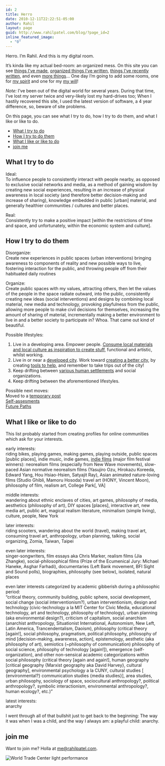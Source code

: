 ```yaml
---
id: 2
title: Herro
date: 2010-12-11T22:22:51-05:00
author: Rahil
layout: page
guid: http://www.rahilpatel.com/blog/?page_id=2
inline_featured_image:
  - "0"
---
```

Herro. I&#8217;m Rahil. And this is my digital room.

It&#8217;s kinda like my actual bed-room: an organized mess. On this site you can see [things I&#8217;ve made](http://www.rahilpatel.com/blog/portfolio), [organized things I&#8217;ve written](http://www.rahilpatel.com/blog/valuable-things-ive-written), [things I&#8217;ve recently written](http://www.rahilpatel.com/blog/blog), and even [more things](http://www.rahilpatel.com/blog/archives)&#8230; One day I’m going to add some rooms, one for [my spirit](http://rathewolf.com) and one for my [my will](http://willowolf.com)!

_Note:_ I’ve been out of the digital world for several years. During that time, I’ve lost my server twice and very-likely lost my hard-drives too; When I hastily recovered this site, I used the latest version of software, a 4 year difference, so, beware of site problems.

On this page, you can see what I try to do, how I try to do them, and what I like or like to do.

<div id="toc_container" class="toc_transparent have_bullets">
  <p class="toc_title">
  </p>
  
  <ul class="toc_list">
    <li>
      <a href="#what_i_try_to_do">What I try to do</a>
    </li>
    <li>
      <a href="#how_i_try_to_do_them">How I try to do them</a>
    </li>
    <li>
      <a href="#what_i_like_or_like_to_do">What I like or like to do</a>
    </li>
    <li>
      <a href="#join_me">join me</a>
    </li>
  </ul>
</div>

## <span id="what_i_try_to_do">What I try to do</span>

Ideal:  
To influence people to consistently interact with people nearby, as opposed to exclusive social networks and media, as a method of gaining wisdom by creating new social experiences, resulting in an increase of physical awareness in local society (and therefore better decision-making and increase of sharing), knowledge embedded in public [urban] material, and generally healthier communities / cultures and better places.

Real:  
Consistently try to make a positive impact [within the restrictions of time and space, and unfortunately, within the economic system and culture].

## <span id="how_i_try_to_do_them">How I try to do them</span>

Disorganize:  
Create new experiences in public spaces (urban interventions) bringing awareness to components of reality and new possible ways to live, fostering interaction for the public, and throwing people off from their habituated daily routines

Organize:  
Create public spaces with my values, attracting others, then let the values of the people in the space radiate outward, into the public, consistently creating new ideas (social interventions) and designs by combining local material, new media and technology, provoking playfulness from the public, allowing more people to make civil decisions for themselves, increasing the amount of sharing of material, incrementally making a better environment to live in and a better society to participate in? Whoa. That came out kind of beautiful.

Possible lifestyles:  
1. Live in a developing area. Empower people. [Consume local materials and local culture as inspiration to create stuff](http://www.rahilpatel.com/blog/diy-ethics-in-developing-countries "DIY Ethics in Developing Countries"), functional and artistic, whilst working.  
2. Live in or near a [developed city](http://www.rahilpatel.com/blog/new-york-and-taiwan "New York and Taiwan"). Work toward [creating a better city](http://www.rahilpatel.com/blog/urban-planning-for-solidarity "Urban Planning for Solidarity"), by creating [tools to help](http://www.rahilpatel.com/blog/decision-making-civics-and-technology "Decision-making, Civics, and Technology"), and remember to take trips out of the city!  
3. Keep drifting between [various human settlements](http://www.rahilpatel.com/blog/time-and-space-in-anthropology) and social organizations.  
4. Keep drifting between the aforementioned lifestyles.

Possible next moves:  
Moved to a [temporary post](http://www.rahilpatel.com/blog/possible-next-moves)  
[Self-assesments](http://www.rahilpatel.com/blog/category/personal/self-assessment)  
[Future Paths](http://www.rahilpatel.com/blog/valuable-things-ive-written#future)

## <span id="what_i_like_or_like_to_do">What I like or like to do</span>

This list probably started from creating profiles for online communities which ask for your interests.

early interests:  
riding bikes, playing games, making games, playing outside, public spaces [public places], indie music, indie games, [indie films](https://letterboxd.com/rahil627/list/rahil627s-favorite-films/) (major film festival winners): neorealism films (especially from New Wave movements), slow-paced Asian normative neorealism films (Yasujiro Ozu, Hirokazu Koreeda, Edward Yang, Hou Hsiao-Hsien, Satyajit Ray), Asian animated nature-loving films (Studio Ghibli, Mamoru Hosoda) travel art (HONY, Vincent Moon), philosophy of film, realism art, College Park[, VA]

middle interests:  
wandering about ethnic enclaves of cities, art games, philosophy of media, aesthetics (philosophy of art), DIY spaces [places], interactive art, new media art, public art, magical realism literature, minimalism (simple living), culture, people, New York

later interests:  
riding scooters, wandering about the world (travel), making travel art, consuming travel art, anthropology, urban planning, talking, social organizing, Zomia, Taiwan, Taipei

even later interests:  
singer-songwriters, film essays aka Chris Marker, realism films (Jia Zhangke), social-philosophical films (Prize of the Ecumenical Jury: Michael Haneke, Asghar Farhadi), documentaries (Left Bank movement, BFI Sight and Sound polls), biographies, philosophy (see below), isolated, natural places

even later interests categorized by academic gibberish during a philosophic period:  
&#8220;critical theory, community building, public sphere, social development, social change (social interventionism?), urban interventionism, design and technology (civic-technology a la MIT Center for Civic Media, educational technology, art and technology, philosophy of technology), urban planning (aka environmental design?), criticism of capitalism, social anarchism (anarchist anthropology, Situationist International, Autonomism, New Left, Latin America, Trancendentalism, Daoism), philosophy (critical theory [again!], social philosophy, pragmatism, political philosophy, philosophy of mind [decision-making, awareness, action], epistemology, aesthetic (aka philosophy of art), semiotics (~philosophy of communication) philosophy of social science, philosophy of technology [again!]), emergence (self-organization), and other non-sensical academic categorizations within social philosophy (critical theory [again and again!], human geography [critical geography {Marxist geography aka David Harvey}, cultural geography], environmental psychology a la CUNY, cultural studies [ {environmental?} communication studies {media studies}], area studies, urban philosophy, sociology of space, sociocultural anthropology?, political anthropology?, symbolic interactionism, environmental anthropology?, human ecology?, etc.)&#8221;

latest interests:  
anarchy

I went through all of that bullshit just to get back to the beginning: The way it was when I was a child, and the way I always am: a playful child: anarchy.

## <span id="join_me">join me</span>

Want to join me? Holla at <me@rahilpatel.com>.

<img class="alignnone size-large wp-image-2445" src="http://www.rahilpatel.com/blog/wp-content/uploads/2014/09/World-Trade-Center-light-performance1.svg" alt="World Trade Center light performance" />
